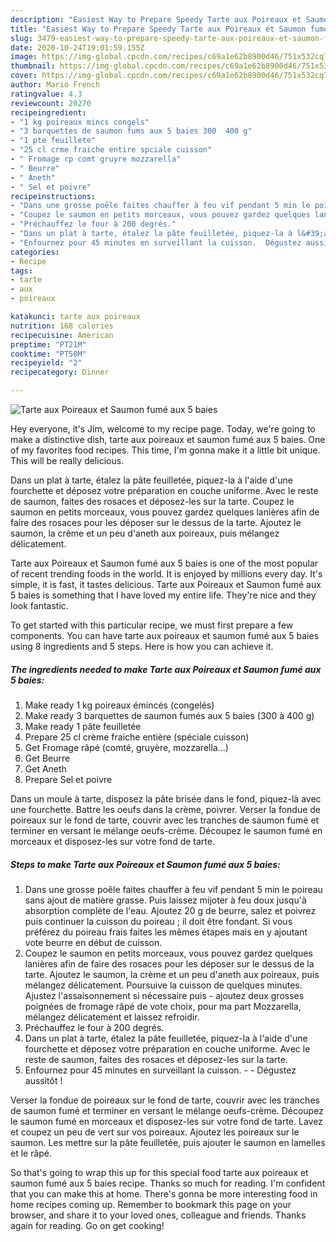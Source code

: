 ```yaml
---
description: "Easiest Way to Prepare Speedy Tarte aux Poireaux et Saumon fumé aux 5 baies"
title: "Easiest Way to Prepare Speedy Tarte aux Poireaux et Saumon fumé aux 5 baies"
slug: 3479-easiest-way-to-prepare-speedy-tarte-aux-poireaux-et-saumon-fume-aux-5-baies
date: 2020-10-24T19:01:59.155Z
image: https://img-global.cpcdn.com/recipes/c69a1e62b8900d46/751x532cq70/tarte-aux-poireaux-et-saumon-fume-aux-5-baies-photo-principale-de-la-recette.jpg
thumbnail: https://img-global.cpcdn.com/recipes/c69a1e62b8900d46/751x532cq70/tarte-aux-poireaux-et-saumon-fume-aux-5-baies-photo-principale-de-la-recette.jpg
cover: https://img-global.cpcdn.com/recipes/c69a1e62b8900d46/751x532cq70/tarte-aux-poireaux-et-saumon-fume-aux-5-baies-photo-principale-de-la-recette.jpg
author: Mario French
ratingvalue: 4.3
reviewcount: 20270
recipeingredient:
- "1 kg poireaux mincs congels"
- "3 barquettes de saumon fums aux 5 baies 300  400 g"
- "1 pte feuillete"
- "25 cl crme fraiche entire spciale cuisson"
- " Fromage rp comt gruyre mozzarella"
- " Beurre"
- " Aneth"
- " Sel et poivre"
recipeinstructions:
- "Dans une grosse poêle faites chauffer à feu vif pendant 5 min le poireau sans ajout de matière grasse. Puis laissez mijoter à feu doux jusqu&#39;à absorption complète de l&#39;eau. Ajoutez 20 g de beurre, salez et poivrez puis continuer la cuisson du poireau ; il doit être fondant. Si vous préférez du poireau frais faites les mêmes étapes mais en y ajoutant vote beurre en début de cuisson."
- "Coupez le saumon en petits morceaux, vous pouvez gardez quelques lanières afin de faire des rosaces pour les déposer sur le dessus de la tarte. Ajoutez le saumon, la crème et un peu d&#39;aneth aux poireaux, puis mélangez délicatement. Poursuive la cuisson de quelques minutes. Ajustez l&#39;assaisonnement si nécessaire puis ajoutez deux grosses poignées de fromage râpé de vote choix, pour ma part Mozzarella, mélangez délicatement et laissez refroidir."
- "Préchauffez le four à 200 degrés."
- "Dans un plat à tarte, étalez la pâte feuilletée, piquez-la à l&#39;aide d&#39;une fourchette et déposez votre préparation en couche uniforme. Avec le reste de saumon, faites des rosaces et déposez-les sur la tarte."
- "Enfournez pour 45 minutes en surveillant la cuisson.  Dégustez aussitôt !"
categories:
- Recipe
tags:
- tarte
- aux
- poireaux

katakunci: tarte aux poireaux 
nutrition: 168 calories
recipecuisine: American
preptime: "PT21M"
cooktime: "PT50M"
recipeyield: "2"
recipecategory: Dinner

---
```



![Tarte aux Poireaux et Saumon fumé aux 5 baies](https://img-global.cpcdn.com/recipes/c69a1e62b8900d46/751x532cq70/tarte-aux-poireaux-et-saumon-fume-aux-5-baies-photo-principale-de-la-recette.jpg)

Hey everyone, it's Jim, welcome to my recipe page. Today, we're going to make a distinctive dish, tarte aux poireaux et saumon fumé aux 5 baies. One of my favorites food recipes. This time, I'm gonna make it a little bit unique. This will be really delicious.

Dans un plat à tarte, étalez la pâte feuilletée, piquez-la à l&#39;aide d&#39;une fourchette et déposez votre préparation en couche uniforme. Avec le reste de saumon, faites des rosaces et déposez-les sur la tarte. Coupez le saumon en petits morceaux, vous pouvez gardez quelques lanières afin de faire des rosaces pour les déposer sur le dessus de la tarte. Ajoutez le saumon, la crème et un peu d&#39;aneth aux poireaux, puis mélangez délicatement.

Tarte aux Poireaux et Saumon fumé aux 5 baies is one of the most popular of recent trending foods in the world. It is enjoyed by millions every day. It's simple, it is fast, it tastes delicious. Tarte aux Poireaux et Saumon fumé aux 5 baies is something that I have loved my entire life. They're nice and they look fantastic.


To get started with this particular recipe, we must first prepare a few components. You can have tarte aux poireaux et saumon fumé aux 5 baies using 8 ingredients and 5 steps. Here is how you can achieve it.

<!--inarticleads1-->

##### The ingredients needed to make Tarte aux Poireaux et Saumon fumé aux 5 baies:

1. Make ready 1 kg poireaux émincés (congelés)
1. Make ready 3 barquettes de saumon fumés aux 5 baies (300 à 400 g)
1. Make ready 1 pâte feuilletée
1. Prepare 25 cl crème fraiche entière (spéciale cuisson)
1. Get  Fromage râpé (comté, gruyère, mozzarella...)
1. Get  Beurre
1. Get  Aneth
1. Prepare  Sel et poivre


Dans un moule à tarte, disposez la pâte brisée dans le fond, piquez-là avec une fourchette. Battre les oeufs dans la crème, poivrer. Verser la fondue de poireaux sur le fond de tarte, couvrir avec les tranches de saumon fumé et terminer en versant le mélange oeufs-crème. Découpez le saumon fumé en morceaux et disposez-les sur votre fond de tarte. 

<!--inarticleads2-->

##### Steps to make Tarte aux Poireaux et Saumon fumé aux 5 baies:

1. Dans une grosse poêle faites chauffer à feu vif pendant 5 min le poireau sans ajout de matière grasse. Puis laissez mijoter à feu doux jusqu&#39;à absorption complète de l&#39;eau. Ajoutez 20 g de beurre, salez et poivrez puis continuer la cuisson du poireau ; il doit être fondant. Si vous préférez du poireau frais faites les mêmes étapes mais en y ajoutant vote beurre en début de cuisson.
1. Coupez le saumon en petits morceaux, vous pouvez gardez quelques lanières afin de faire des rosaces pour les déposer sur le dessus de la tarte. Ajoutez le saumon, la crème et un peu d&#39;aneth aux poireaux, puis mélangez délicatement. Poursuive la cuisson de quelques minutes. Ajustez l&#39;assaisonnement si nécessaire puis - ajoutez deux grosses poignées de fromage râpé de vote choix, pour ma part Mozzarella, mélangez délicatement et laissez refroidir.
1. Préchauffez le four à 200 degrés.
1. Dans un plat à tarte, étalez la pâte feuilletée, piquez-la à l&#39;aide d&#39;une fourchette et déposez votre préparation en couche uniforme. Avec le reste de saumon, faites des rosaces et déposez-les sur la tarte.
1. Enfournez pour 45 minutes en surveillant la cuisson. -  - Dégustez aussitôt !


Verser la fondue de poireaux sur le fond de tarte, couvrir avec les tranches de saumon fumé et terminer en versant le mélange oeufs-crème. Découpez le saumon fumé en morceaux et disposez-les sur votre fond de tarte. Lavez et coupez un peu de vert sur vos poireaux. Ajoutez les poireaux sur le saumon. Les mettre sur la pâte feuilletée, puis ajouter le saumon en lamelles et le râpé. 

So that's going to wrap this up for this special food tarte aux poireaux et saumon fumé aux 5 baies recipe. Thanks so much for reading. I'm confident that you can make this at home. There's gonna be more interesting food in home recipes coming up. Remember to bookmark this page on your browser, and share it to your loved ones, colleague and friends. Thanks again for reading. Go on get cooking!
